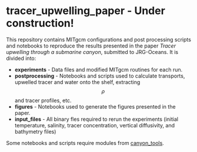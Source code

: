 # tracer_upwelling_paper - Under construction!

This repository contains MITgcm configurations and post processing scripts and notebooks to reproduce the results presented in the paper *Tracer upwelling through a submarine canyon*, submitted to JRG-Oceans. It is divided into:

* **experiments** - Data files and modified MITgcm routines for each run.
* **postprocessing** - Notebooks and scripts used to calculate transports, upwelled tracer and water onto the shelf, extracting $$\rho$$ and tracer profiles, etc.
* **figures** - Notebooks used to generate the figures presented in the paper.
* **input_files** - All binary fles required to rerun the experiments (initial temperature, salinity, tracer concentration, vertical diffusivity, and bathymetry files) 

Some notebooks and scripts require modules from [canyon_tools](https://bitbucket.org/canyonsubc/canyontools/src/09f475f551444184dc76645b2a233de04b9a3bea?at=default).

